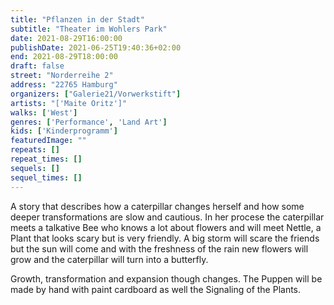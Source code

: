 ```yaml
---
title: "Pflanzen in der Stadt"
subtitle: "Theater im Wohlers Park"
date: 2021-08-29T16:00:00
publishDate: 2021-06-25T19:40:36+02:00
end: 2021-08-29T18:00:00
draft: false
street: "Norderreihe 2"
address: "22765 Hamburg"
organizers: ["Galerie21/Vorwerkstift"]
artists: "['Maite Oritz']"
walks: ['West']
genres: ['Performance', 'Land Art']
kids: ['Kinderprogramm']
featuredImage: ""
repeats: []
repeat_times: []
sequels: []
sequel_times: []
---
```


A story that describes how a caterpillar changes herself and how some deeper transformations are slow and cautious. In her procese the caterpillar meets a talkative Bee who knows a lot about  flowers and will meet Nettle, a Plant that looks scary but is very friendly. A big storm will scare the friends but the sun will come and with the freshness of the rain new flowers will grow and the caterpillar will turn into a butterfly.

Growth, transformation and expansion though changes. The Puppen will be made by hand with paint cardboard as well the Signaling of the Plants.